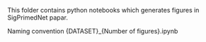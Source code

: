 This folder contains python notebooks which generates figures in SigPrimedNet papar.

Naming convention
{DATASET}_{Number of figures}.ipynb
